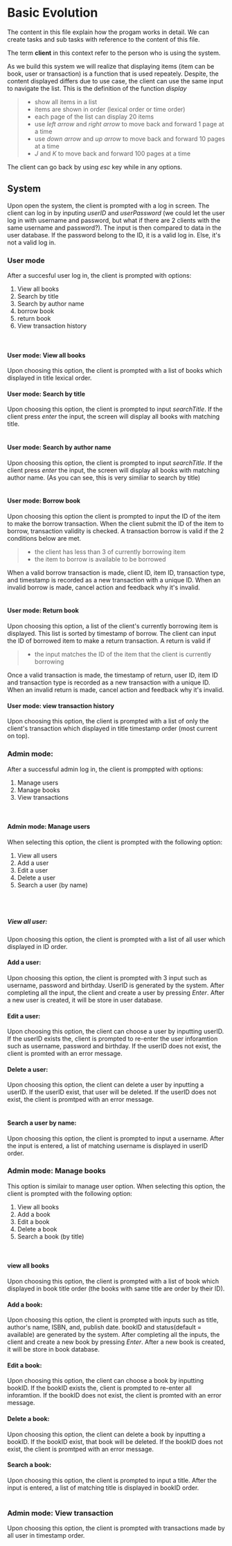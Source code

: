 # Basic Evolution

The content in this file explain how the progam works in detail. We can create tasks and sub tasks with reference to the content of this file.

The term **client** in this context refer to the person who is using the system.

As we build this system we will realize that displaying items (item can be book, user or transaction) is a function that is used repeately. Despite, the content displayed differs due to use case, the client can use the same input to navigate the list. This is the definition of the function *display*
> - show all items in a list 
> - items are shown in order (lexical order or time order)
> - each page of the list can display 20 items
> - use *left arrow* and *right arrow* to move back and forward 1 page at a time
> - use *down arrow* and *up arrow* to move back and forward 10 pages at a time
> - *J* and *K* to move back and forward 100 pages at a time

The client can go back by using *esc* key while in any options. 

## System

Upon open the system, the client is prompted with a log in screen. The client can log in by inputing *userID* and *userPassword* (we could let the user log in with username and password, but what if there are 2 clients with the same username and password?). The input is then compared to data in the user database. If the password belong to the ID, it is a valid log in. Else, it's not a valid log in.
<br>

### User mode

After a succesful user log in, the client is prompted with options:
1. View all books
2. Search by title
3. Search by author name
4. borrow book
5. return book
6. View transaction history
<br>

#### User mode: View all books

Upon choosing this option, the client is prompted with a list of books which displayed in title lexical order.
<br>

#### User mode: Search by title

Upon choosing this option, the client is prompted to input *searchTitle*. If the client press *enter* the input, the screen will display all books with matching title.
<br>
<br>

#### User mode: Search by author name

Upon choosing this option, the client is prompted to input *searchTitle*. If the client press *enter* the input, the screen will display all books with matching author name. (As you can see, this is very similiar to search by title)
<br>
<br>


#### User mode: Borrow book
Upon choosing this option the client is prompted to input the ID of the item to make the borrow transaction. When the client submit the ID of the item to borrow, transaction validity is checked. A transaction borrow is valid if the 2 conditions below are met.

> - the client has less than 3 of currently borrowing item
> - the item to borrow is available to be borrowed

When a valid borrow transaction is made, client ID, item ID, transaction type, and timestamp is recorded as a new transaction with a unique ID. When an invalid borrow is made, cancel action and feedback why it's invalid.
<br>
<br>


#### User mode: Return book

Upon choosing this option, a list of the client's currently borrowing item is displayed. This list is sorted by timestamp of borrow. The client can input the ID of borrowed item to make a return transaction. A return is valid if
> - the input matches the ID of the item that the client is currently borrowing

Once a valid transaction is made, the timestamp of return, user ID, item ID and transaction type is recorded as a new transaction with a unique ID. When an invalid return is made, cancel action and feedback why it's invalid.
<br>

#### User mode: view transaction history

Upon choosing this option, the client is prompted with a list of only the client's transaction which displayed in title timestamp order (most current on top).
<br>

### Admin mode:

After a successful admin log in, the client is promppted with options: 
1.  Manage users
2.  Manage books
3.  View transactions
<br>

#### Admin mode: Manage users

When selecting this option, the client is prompted with the following option:
1. View all users
2. Add a user 
3. Edit a user
4. Delete a user
5. Search a user (by name)
<br>
<br>

##### View all user: 

Upon choosing this option, the client is prompted with a list of all user which displayed in ID order.
<br>

#### Add a user:
Upon choosing this option, the client is prompted with 3 input such as username, password and birthday. UserID is generated by the system. After completing all the input, the client and create a user by pressing *Enter*. After a new user is created, it will be store in user database.
<br>

#### Edit a user:
Upon choosing this option, the client can choose a user by inputting userID. If the userID exists the, client is prompted to re-enter the user inforamtion such as username, password and birthday.  If the userID does not exist, the client is promted with an error message.
<br>

#### Delete a user:
Upon choosing this option, the client can delete a user by inputting a userID. If the userID exist, that user will be deleted. If the userID does not exist, the client is promtped with an error message.
<br>
<br>

#### Search a user by name:
Upon choosing this option, the client is prompted to input a username. After the input is entered, a list of matching username is displayed in userID order.
<br>

### Admin mode: Manage books
This option is similair to manage user option. When selecting this option, the client is prompted with the following option:
1. View all books
2. Add a book
3. Edit a book
4. Delete a book
5. Search a book (by title)
<br>

#### view all books
Upon choosing this option, the client is prompted with a list of book which displayed in book title order (the books with same title are order by their ID).
<br>

#### Add a book:
Upon choosing this option, the client is prompted with inputs such as title, author's name, ISBN, and, publish date. bookID and status(default = available) are generated by the system. After completing all the inputs, the client and create a new book by pressing *Enter*. After a new book is created, it will be store in book database.
<br>

#### Edit a book:
Upon choosing this option, the client can choose a book by inputting bookID. If the bookID exists the, client is prompted to re-enter all inforamtion.  If the bookID does not exist, the client is promted with an error message.
<br>

#### Delete a book:
Upon choosing this option, the client can delete a book by inputting a bookID. If the bookID exist, that book will be deleted. If the bookID does not exist, the client is promtped with an error message.
<br>

#### Search a book:
Upon choosing this option, the client is prompted to input a title. After the input is entered, a list of matching title is displayed in bookID order.
<br>
<br>

### Admin mode: View transaction
Upon choosing this option, the client is prompted with transactions made by all user in timestamp order.
<br>